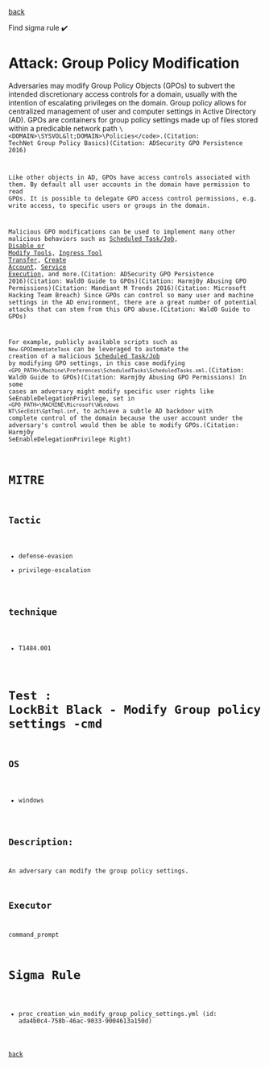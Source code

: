 
[back](../index.md)

Find sigma rule :heavy_check_mark: 

# Attack: Group Policy Modification 

Adversaries may modify Group Policy Objects (GPOs) to subvert the intended discretionary access controls for a domain, usually with the intention of escalating privileges on the domain. Group policy allows for centralized management of user and computer settings in Active Directory (AD). GPOs are containers for group policy settings made up of files stored within a predicable network path <code>\\&lt;DOMAIN&gt;\SYSVOL\&lt;DOMAIN&gt;\Policies\</code>.(Citation: TechNet Group Policy Basics)(Citation: ADSecurity GPO Persistence 2016) 

Like other objects in AD, GPOs have access controls associated with them. By default all user accounts in the domain have permission to read GPOs. It is possible to delegate GPO access control permissions, e.g. write access, to specific users or groups in the domain.

Malicious GPO modifications can be used to implement many other malicious behaviors such as [Scheduled Task/Job](https://attack.mitre.org/techniques/T1053), [Disable or Modify Tools](https://attack.mitre.org/techniques/T1562/001), [Ingress Tool Transfer](https://attack.mitre.org/techniques/T1105), [Create Account](https://attack.mitre.org/techniques/T1136), [Service Execution](https://attack.mitre.org/techniques/T1569/002),  and more.(Citation: ADSecurity GPO Persistence 2016)(Citation: Wald0 Guide to GPOs)(Citation: Harmj0y Abusing GPO Permissions)(Citation: Mandiant M Trends 2016)(Citation: Microsoft Hacking Team Breach) Since GPOs can control so many user and machine settings in the AD environment, there are a great number of potential attacks that can stem from this GPO abuse.(Citation: Wald0 Guide to GPOs)

For example, publicly available scripts such as <code>New-GPOImmediateTask</code> can be leveraged to automate the creation of a malicious [Scheduled Task/Job](https://attack.mitre.org/techniques/T1053) by modifying GPO settings, in this case modifying <code>&lt;GPO_PATH&gt;\Machine\Preferences\ScheduledTasks\ScheduledTasks.xml</code>.(Citation: Wald0 Guide to GPOs)(Citation: Harmj0y Abusing GPO Permissions) In some cases an adversary might modify specific user rights like SeEnableDelegationPrivilege, set in <code>&lt;GPO_PATH&gt;\MACHINE\Microsoft\Windows NT\SecEdit\GptTmpl.inf</code>, to achieve a subtle AD backdoor with complete control of the domain because the user account under the adversary's control would then be able to modify GPOs.(Citation: Harmj0y SeEnableDelegationPrivilege Right)

# MITRE
## Tactic
  - defense-evasion
  - privilege-escalation


## technique
  - T1484.001


# Test : LockBit Black - Modify Group policy settings -cmd
## OS
  - windows


## Description:
An adversary can modify the group policy settings.


## Executor
command_prompt

# Sigma Rule
 - proc_creation_win_modify_group_policy_settings.yml (id: ada4b0c4-758b-46ac-9033-9004613a150d)



[back](../index.md)
